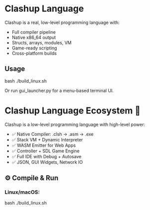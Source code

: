 # Clashup Language

Clashup is a real, low-level programming language with:

- Full compiler pipeline
- Native x86_64 output
- Structs, arrays, modules, VM
- Game-ready scripting
- Cross-platform builds

## Usage

bash
./build_linux.sh

Or run gui_launcher.py for a menu-based terminal UI.​



# Clashup Language Ecosystem 🚀

Clashup is a low-level programming language with high-level power:

- ✅ Native Compiler: .clsh → .asm → .exe
- ✅ Stack VM + Dynamic Interpreter
- ✅ WASM Emitter for Web Apps
- ✅ Controller + SDL Game Engine
- ✅ Full IDE with Debug + Autosave
- ✅ JSON, GUI Widgets, Network IO

## ⚙️ Compile & Run

### Linux/macOS:
bash
./build_linux.sh
